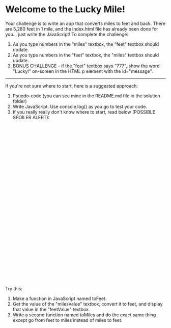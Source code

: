 # Welcome to the Lucky Mile!

Your challenge is to write an app that converts miles to feet and back.  There are 5,280 feet in 1 mile, and the index.html file has already been done for you... just write the JavaScript!  To complete the challenge:

1. As you type numbers in the "miles" textbox, the "feet" textbox should update.
2. As you type numbers in the "feet" textbox, the "miles" textbox should update.
3. BONUS CHALLENGE - if the "feet" textbox says "777", show the word "Lucky!" on-screen in the HTML p element with the id="message".
-----

If you're not sure where to start, here is a suggested approach:
1. Psuedo-code (you can see mine in the README.md file in the solution folder)
2. Write JavaScript. Use console.log() as you go to test your code.
3. If you really really don't know where to start, read below (POSSIBLE SPOILER ALERT):

<br />
<br />
<br />
<br />
<br />
<br />
<br />
<br />
<br />
<br />
<br />
<br />
<br />
<br />
<br />
<br />
<br />
<br />
<br />
<br />
<br />
<br />
<br />
<br />
<br />
<br />
<br />
<br />
<br />

Try this:

1. Make a function in JavaScript named toFeet.
2. Get the value of the "milesValue" textbox, convert it to feet, and display that value in the "feetValue" textbox.
3. Write a second function named toMiles and do the exact same thing except go from feet to miles instead of miles to feet.